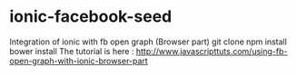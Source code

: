 # ionic-facebook-seed
Integration of ionic with fb open graph (Browser part)
git clone
npm install
bower install
The tutorial is here : http://www.javascripttuts.com/using-fb-open-graph-with-ionic-browser-part

